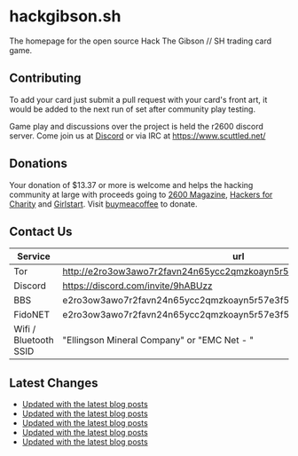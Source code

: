 # hackgibson.sh
The homepage for the open source Hack The Gibson // SH trading card game.


## Contributing

To add your card just submit a pull request with your card's front art, it would be added to the next run of set after community play testing.

Game play and discussions over the project is held the r2600 discord server. Come join us at [Discord](https://discord.com/invite/9hABUzz) or via IRC at https://www.scuttled.net/


## Donations

Your donation of $13.37 or more is welcome and helps the hacking community at large with proceeds going to [2600 Magazine](https://2600.com/), [Hackers for Charity](https://hackersforcharity.org) and [Girlstart](https://girlstart.org).  Visit [buymeacoffee](https://www.buymeacoffee.com/hackgibson.sh) to donate.


## Contact Us

Service | url
-|-
Tor | http://e2ro3ow3awo7r2favn24n65ycc2qmzkoayn5r57e3f56nvjwdcgg32ad.onion
Discord | https://discord.com/invite/9hABUzz
BBS | e2ro3ow3awo7r2favn24n65ycc2qmzkoayn5r57e3f56nvjwdcgg32ad.onion:23
FidoNET | e2ro3ow3awo7r2favn24n65ycc2qmzkoayn5r57e3f56nvjwdcgg32ad.onion:24554
Wifi / Bluetooth SSID | "Ellingson Mineral Company" or "EMC Net - <fidonet address>"

## Latest Changes
<!-- BLOG-POST-LIST:START -->
- [Updated with the latest blog posts](https://github.com/DFW2600/hackgibson.sh/commit/30e534d2166a025dec4784095daab314514a6f18)
- [Updated with the latest blog posts](https://github.com/DFW2600/hackgibson.sh/commit/de0dbed4252b9ce96b72648dcda4f292b73bdbca)
- [Updated with the latest blog posts](https://github.com/DFW2600/hackgibson.sh/commit/46eb0fbe511d42a0aef2402fd148c32bc2a1851a)
- [Updated with the latest blog posts](https://github.com/DFW2600/hackgibson.sh/commit/b5f2381ad6b65db6e54dfbfe7bd03e3377ce9e20)
- [Updated with the latest blog posts](https://github.com/DFW2600/hackgibson.sh/commit/b3459a496c81136f84c5345b6e8eba005014bb14)
<!-- BLOG-POST-LIST:END -->
